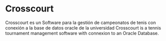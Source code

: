 # Crosscourt
Crosscourt es un Software para la gestión de campeonatos de tenis con conexión a la base de datos oracle de la universidad
Crosscourt is a tennis tournament management software with connexion to an Oracle Database.
